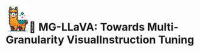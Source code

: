 <div align="center">
  <img src="images/MG.png" alt="Your Image" width="60px" style="float: left; margin-right: 1px;"/>

</div>

#  🎯 MG-LLaVA: Towards Multi-Granularity VisualInstruction Tuning